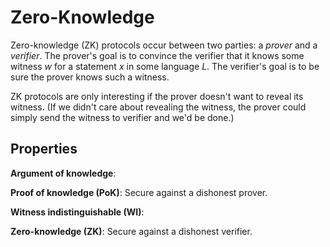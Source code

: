 # Zero-Knowledge

Zero-knowledge (ZK) protocols occur between two parties: a _prover_ and a _verifier_. The prover's goal is to convince the verifier that it knows some witness _w_ for a statement _x_ in some language _L_. The verifier's goal is to be sure the prover knows such a witness.

ZK protocols are only interesting if the prover doesn't want to reveal its witness. (If we didn't care about revealing the witness, the prover could simply send the witness to verifier and we'd be done.)

## Properties

**Argument of knowledge**: 

**Proof of knowledge (PoK)**: Secure against a dishonest prover.

**Witness indistinguishable (WI)**:

**Zero-knowledge (ZK)**: Secure against a dishonest verifier.

